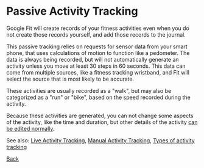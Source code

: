 # Passive Activity Tracking

Google Fit will create records of your fitness activities even when you do not  create those records yourself, and add those records to the journal.  

This passive tracking relies on requests for sensor data from your smart phone, that uses calculations of motion to function like a pedometer. The data is always being recorded, but will not automatically generate an activity unless you move at least 30 steps in 60 seconds. This data can come from multiple sources, like a fitness tracking wristband, and Fit will select the source that is most likely to be accurate.

These activities are usually recorded as a "walk", but may also be categorized as a "run" or "bike", based on the speed recorded during the activity.

Because these activities are generated, you can not change some aspects of the activity, like the time and duration, but other details of the activity [can be edited normally](task5editactivty.html).

See also: [Live Activity Tracking](concept3liveactivity.html), [Manual Activity Tracking](concept2manualactivity.html), [Types of activity tracking](reference2recordingtypes.md)

[Back](index.html)

